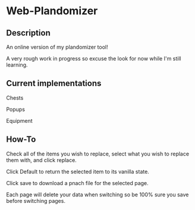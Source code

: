 # Web-Plandomizer

## Description

An online version of my plandomizer tool!

A very rough work in progress so excuse the look for now while I'm still learning.

## Current implementations

Chests

Popups

Equipment

## How-To

Check all of the items you wish to replace, select what you wish to replace them with, and click replace.

Click Default to return the selected item to its vanilla state.

Click save to download a pnach file for the selected page.

Each page will delete your data when switching so be 100% sure you save before switching pages.
